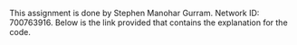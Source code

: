 This assignment is done by Stephen Manohar Gurram. Network ID: 700763916. Below is the link provided that contains the explanation for the code.

